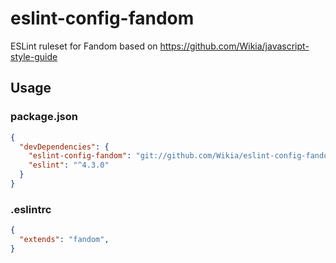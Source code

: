 # eslint-config-fandom
ESLint ruleset for Fandom based on https://github.com/Wikia/javascript-style-guide

## Usage

### package.json
```json
{
  "devDependencies": {
    "eslint-config-fandom": "git://github.com/Wikia/eslint-config-fandom.git#2.0.0",
    "eslint": "^4.3.0"
  }
}
```

### .eslintrc
```json
{
  "extends": "fandom",
}
```
